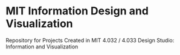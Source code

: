 # MIT Information Design and Visualization

Repository for Projects Created in MIT 4.032 / 4.033 Design Studio: Information and Visualization


